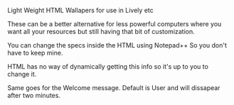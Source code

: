 Light Weight HTML Wallapers for use in Lively etc 

These can be a better alternative for less powerful computers where you want all your resources but still having that bit of customization.



You can change the specs inside the HTML using Notepad++ So you don't have to keep mine. 

HTML has no way of dynamically getting this info so it's up to you to change it. 


Same goes for the Welcome message. Default is User and will dissapear after two minutes. 